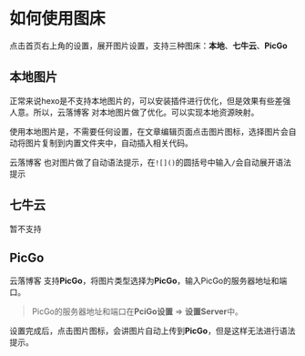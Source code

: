 # 如何使用图床

点击首页右上角的设置，展开图片设置，支持三种图床：**本地**、**七牛云**、**PicGo**

## 本地图片

正常来说hexo是不支持本地图片的，可以安装插件进行优化，但是效果有些差强人意。所以，云落博客 对本地图片做了优化。可以实现本地资源映射。

使用本地图片是，不需要任何设置，在文章编辑页面点击图片图标，选择图片会自动将图片复制到内置文件夹中，自动插入相关代码。

云落博客 也对图片做了自动语法提示，在`![]()`的圆括号中输入`/`会自动展开语法提示

## 七牛云

暂不支持

## PicGo

云落博客 支持**PicGo**，将图片类型选择为**PicGo**，输入PicGo的服务器地址和端口。

> PicGo的服务器地址和端口在**PciGo设置** => **设置Server**中。

设置完成后，点击图片图标，会讲图片自动上传到**PicGo**，但是这样无法进行语法提示。

